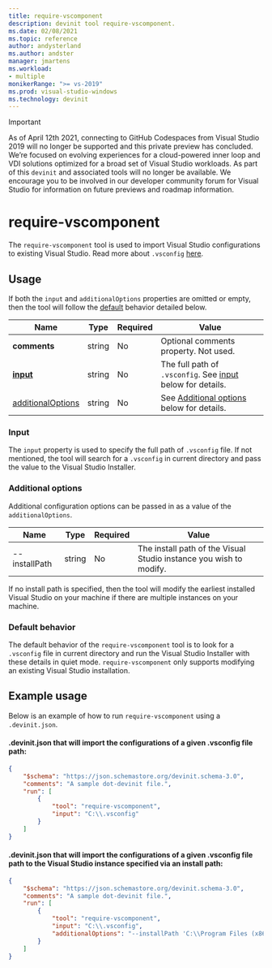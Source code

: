 ```yaml
---
title: require-vscomponent
description: devinit tool require-vscomponent.
ms.date: 02/08/2021
ms.topic: reference
author: andysterland
ms.author: andster
manager: jmartens
ms.workload:
- multiple
monikerRange: ">= vs-2019"
ms.prod: visual-studio-windows
ms.technology: devinit
---
```

> [!IMPORTANT]
> As of April 12th 2021, connecting to GitHub Codespaces from Visual Studio 2019 will no longer be supported and this private preview has concluded. We’re focused on evolving experiences for a cloud-powered inner loop and VDI solutions optimized for a broad set of Visual Studio workloads. As part of this `devinit` and associated tools will no longer be available. We encourage you to be involved in our developer community forum for Visual Studio for information on future previews and roadmap information.

# require-vscomponent

The `require-vscomponent` tool is used to import Visual Studio configurations to existing Visual Studio. Read more about `.vsconfig` [here](../install/import-export-installation-configurations.md).

## Usage

If both the `input` and `additionalOptions` properties are omitted or empty, then the tool will follow the [default](#default-behavior) behavior detailed below.

| Name                                     | Type   | Required | Value                                                                |
|------------------------------------------|--------|----------|----------------------------------------------------------------------|
| **comments**                             | string | No       | Optional comments property. Not used.                                |
| [**input**](#input)                      | string | No       | The full path of `.vsconfig`. See [input](#input) below for details. |
| [additionalOptions](#additional-options) | string | No       | See [Additional options](#additional-options) below for details.     |

### Input

The `input` property is used to specify the full path of `.vsconfig` file. If not mentioned, the tool will search for a `.vsconfig` in current directory and pass the value to the Visual Studio Installer.

### Additional options

Additional configuration options can be passed in as a value of the `additionalOptions`. 

| Name                      | Type      | Required | Value                                                                                                                                                                                    |
|---------------------------|-----------|----------|------------------------------------------------------------------------------------------------------------------------------------------------------------------------------------------|
| --installPath             | string    | No       | The install path of the Visual Studio instance you wish to modify.                                                                                                                       |

If no install path is specified, then the tool will modify the earliest installed Visual Studio on your machine if there are multiple instances on your machine. 

### Default behavior

The default behavior of the `require-vscomponent` tool is to look for a `.vsconfig` file in current directory and run the Visual Studio Installer with these details in quiet mode. `require-vscomponent` only supports modifying an existing Visual Studio installation. 

## Example usage
Below is an example of how to run `require-vscomponent` using a `.devinit.json`.

#### .devinit.json that will import the configurations of a given .vsconfig file path:
```json
{
    "$schema": "https://json.schemastore.org/devinit.schema-3.0",
    "comments": "A sample dot-devinit file.",
    "run": [
        {
            "tool": "require-vscomponent",
            "input": "C:\\.vsconfig"
        }
    ]
}
```

#### .devinit.json that will import the configurations of a given .vsconfig file path to the Visual Studio instance specified via an install path:
```json
{
    "$schema": "https://json.schemastore.org/devinit.schema-3.0",
    "comments": "A sample dot-devinit file.",
    "run": [
        {
            "tool": "require-vscomponent",
            "input": "C:\\.vsconfig",
            "additionalOptions": "--installPath 'C:\\Program Files (x86)\\Microsoft Visual Studio\\2019\\Enterprise'"
        }
    ]
}
```